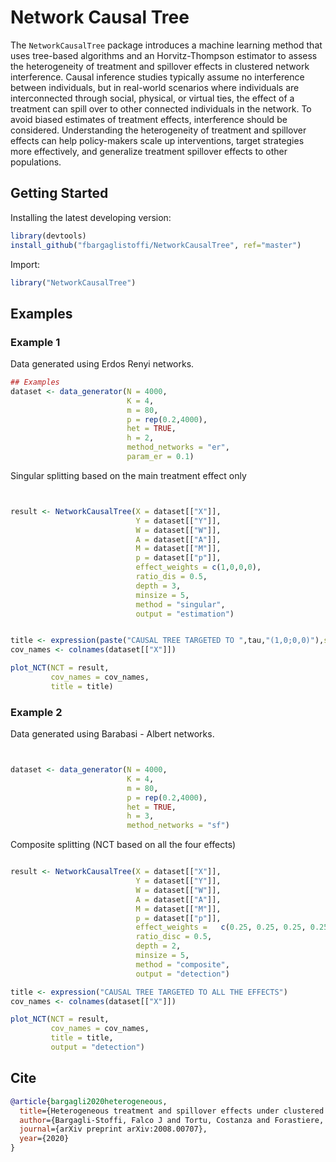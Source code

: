 # Network Causal Tree

The `NetworkCausalTree` package introduces a machine learning method that uses tree-based algorithms and an Horvitz-Thompson estimator to assess the heterogeneity of treatment and spillover effects in clustered network interference. Causal inference studies typically assume no interference between individuals, but in real-world scenarios where individuals are interconnected through social, physical, or virtual ties, the effect of a treatment can spill over to other connected individuals in the network. To avoid biased estimates of treatment effects, interference should be considered. Understanding the heterogeneity of treatment and spillover effects can help policy-makers scale up interventions, target strategies more effectively, and generalize treatment spillover effects to other populations.

## Getting Started

Installing the latest developing version: 

```r
library(devtools)
install_github("fbargaglistoffi/NetworkCausalTree", ref="master")
```

Import:

```r
library("NetworkCausalTree")
```

## Examples

### Example 1

Data generated using Erdos Renyi networks. 

```r
## Examples
dataset <- data_generator(N = 4000, 
                          K = 4,
                          m = 80, 
                          p = rep(0.2,4000), 
                          het = TRUE, 
                          h = 2, 
                          method_networks = "er", 
                          param_er = 0.1)
```

Singular splitting based on the main treatment effect only 

```r


result <- NetworkCausalTree(X = dataset[["X"]],
                            Y = dataset[["Y"]],
                            W = dataset[["W"]], 
                            A = dataset[["A"]],
                            M = dataset[["M"]],
                            p = dataset[["p"]], 
                            effect_weights = c(1,0,0,0),
                            ratio_dis = 0.5,
                            depth = 3,
                            minsize = 5, 
                            method = "singular",
                            output = "estimation")


title <- expression(paste("CAUSAL TREE TARGETED TO ",tau,"(1,0;0,0)"),sep="")
cov_names <- colnames(dataset[["X"]])

plot_NCT(NCT = result, 
         cov_names = cov_names,
         title = title)
```

### Example 2

Data generated using Barabasi - Albert networks. 

```r


dataset <- data_generator(N = 4000,
                          K = 4,
                          m = 80,
                          p = rep(0.2,4000),
                          het = TRUE,
                          h = 3,
                          method_networks = "sf")

```

Composite splitting (NCT based on all the four effects)

```r

result <- NetworkCausalTree(X = dataset[["X"]],
                            Y = dataset[["Y"]],
                            W = dataset[["W"]],
                            A = dataset[["A"]],
                            M = dataset[["M"]],
                            p = dataset[["p"]],
                            effect_weights =   c(0.25, 0.25, 0.25, 0.25),
                            ratio_disc = 0.5,
                            depth = 2,
                            minsize = 5,
                            method = "composite",
                            output = "detection")

title <- expression("CAUSAL TREE TARGETED TO ALL THE EFFECTS")
cov_names <- colnames(dataset[["X"]])

plot_NCT(NCT = result, 
         cov_names = cov_names,
         title = title,
         output = "detection")
```

## Cite

```bibtex
@article{bargagli2020heterogeneous,
  title={Heterogeneous treatment and spillover effects under clustered network interference},
  author={Bargagli-Stoffi, Falco J and Tortu, Costanza and Forastiere, Laura},
  journal={arXiv preprint arXiv:2008.00707},
  year={2020}
}
```
